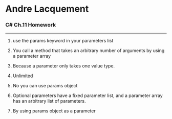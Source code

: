 ﻿# Andre Lacquement
### C# Ch.11 Homework
---

1. use the params keyword in your parameters list

1. You call a method that takes an arbitrary number of arguments by using a parameter array 

1. Because a parameter only takes one value type.

1. Unlimited

1. No you can use params object

1. Optional parameters have a fixed parameter list, and a parameter array has an arbitrary list of parameters.

1. By using params object as a parameter